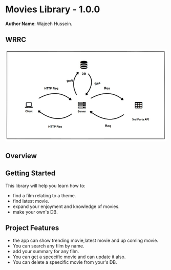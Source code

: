 # Movies Library - 1.0.0

**Author Name**: Wajeeh Hussein.

## WRRC
![](./task13.jpg)

## Overview

## Getting Started
This library will help you learn how to:
* find a film relating to a theme.
* find latest movie.
* expand your enjoyment and knowledge of movies.
* make your own's DB.



## Project Features
* the app can show trending movie,latest movie and up coming movie.
* You can search any film by name.
* add your summary for any film.
* You can get a speecific movie and can update it also.
* You can delete a speecific movie from your's DB.